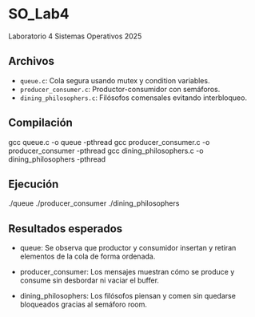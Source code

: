 # SO_Lab4
Laboratorio 4 Sistemas Operativos 2025

## Archivos

- `queue.c`: Cola segura usando mutex y condition variables.
- `producer_consumer.c`: Productor-consumidor con semáforos.
- `dining_philosophers.c`: Filósofos comensales evitando interbloqueo.

## Compilación

gcc queue.c -o queue -pthread
gcc producer_consumer.c -o producer_consumer -pthread
gcc dining_philosophers.c -o dining_philosophers -pthread


## Ejecución

./queue
./producer_consumer
./dining_philosophers


## Resultados esperados

- queue: Se observa que productor y consumidor insertan y retiran elementos de la cola de forma ordenada.

- producer_consumer: Los mensajes muestran cómo se produce y consume sin desbordar ni vaciar el buffer.

- dining_philosophers: Los filósofos piensan y comen sin quedarse bloqueados gracias al semáforo room.
